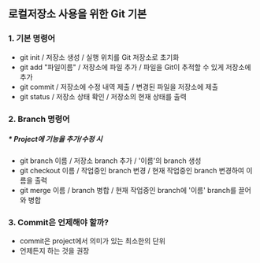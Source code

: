 ## 로컬저장소 사용을 위한 Git 기본
### 1. 기본 명령어
- git init / 저장소 생성 / 실행 위치를 Git 저장소로 초기화
- git add "파일이름" / 저장소에 파일 추가 / 파일을 Git이 추적할 수 있게 저장소에 추가
- git commit / 저장소에 수정 내역 제출 / 변경된 파일을 저장소에 제출
- git status / 저장소 상태 확인 / 저장소의 현재 상태를 출력
### 2. Branch 명령어
##### * Project에 기능을 추가/수정 시 
- git branch 이름 / 저장소 branch 추가 / '이름'의 branch 생성
- git checkout 이름 / 작업중인 branch 변경 / 현재 작업중인 branch 변경하여 이름을 출력
- git merge 이름 / branch 병합 / 현재 작업중인 branch에 '이름' branch를 끌어와 병합
### 3. Commit은 언제해야 할까?
- commit은 project에서 의미가 있는 최소한의 단위
- 언제든지 하는 것을 권장

